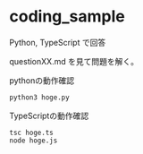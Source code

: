 # coding_sample

Python, TypeScript で回答

questionXX.md を見て問題を解く。

pythonの動作確認
```.py
python3 hoge.py
```

TypeScriptの動作確認
```
tsc hoge.ts
node hoge.js
```